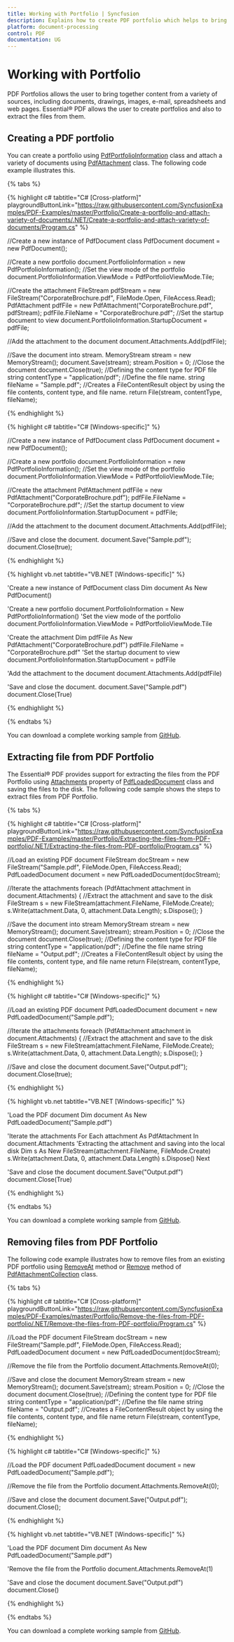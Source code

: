 ```yaml
---
title: Working with Portfolio | Syncfusion
description: Explains how to create PDF portfolio which helps to bring together content from a variety of sources, including documents, drawings, images, e-mail, & web pages
platform: document-processing
control: PDF
documentation: UG
---
```

# Working with Portfolio

PDF Portfolios allows the user to bring together content from a variety of sources, including documents, drawings, images, e-mail, spreadsheets and web pages. Essential&reg; PDF allows the user to create portfolios and also to extract the files from them.

## Creating a PDF portfolio

You can create a portfolio using [PdfPortfolioInformation](https://help.syncfusion.com/cr/document-processing/Syncfusion.Pdf.PdfPortfolioInformation.html) class and attach a variety of documents using [PdfAttachment](https://help.syncfusion.com/cr/document-processing/Syncfusion.Pdf.Interactive.PdfAttachment.html) class. The following code example illustrates this.

{% tabs %}

{% highlight c# tabtitle="C# [Cross-platform]" playgroundButtonLink="https://raw.githubusercontent.com/SyncfusionExamples/PDF-Examples/master/Portfolio/Create-a-portfolio-and-attach-variety-of-documents/.NET/Create-a-portfolio-and-attach-variety-of-documents/Program.cs" %}

//Create a new instance of PdfDocument class
PdfDocument document = new PdfDocument();

//Create a new portfolio
document.PortfolioInformation = new PdfPortfolioInformation();
//Set the view mode of the portfolio
document.PortfolioInformation.ViewMode = PdfPortfolioViewMode.Tile;

//Create the attachment
FileStream pdfStream = new FileStream("CorporateBrochure.pdf", FileMode.Open, FileAccess.Read);
PdfAttachment pdfFile = new PdfAttachment("CorporateBrochure.pdf", pdfStream);
pdfFile.FileName = "CorporateBrochure.pdf";
//Set the startup document to view
document.PortfolioInformation.StartupDocument = pdfFile;

//Add the attachment to the document
document.Attachments.Add(pdfFile);

//Save the document into stream.
MemoryStream stream = new MemoryStream();
document.Save(stream);
stream.Position = 0;
//Close the document
document.Close(true);
//Defining the content type for PDF file
string contentType = "application/pdf";
//Define the file name.
string fileName = "Sample.pdf";
//Creates a FileContentResult object by using the file contents, content type, and file name.
return File(stream, contentType, fileName);

{% endhighlight %}

{% highlight c# tabtitle="C# [Windows-specific]" %}

//Create a new instance of PdfDocument class
PdfDocument document = new PdfDocument();

//Create a new portfolio
document.PortfolioInformation = new PdfPortfolioInformation();
//Set the view mode of the portfolio
document.PortfolioInformation.ViewMode = PdfPortfolioViewMode.Tile;

//Create the attachment
PdfAttachment pdfFile = new PdfAttachment("CorporateBrochure.pdf");
pdfFile.FileName = "CorporateBrochure.pdf";
//Set the startup document to view
document.PortfolioInformation.StartupDocument = pdfFile;

//Add the attachment to the document
document.Attachments.Add(pdfFile);

//Save and close the document.
document.Save("Sample.pdf");
document.Close(true);

{% endhighlight %}

{% highlight vb.net tabtitle="VB.NET [Windows-specific]" %}

'Create a new instance of PdfDocument class
Dim document As New PdfDocument()

'Create a new portfolio
document.PortfolioInformation = New PdfPortfolioInformation()
'Set the view mode of the portfolio
document.PortfolioInformation.ViewMode = PdfPortfolioViewMode.Tile

'Create the attachment
Dim pdfFile As New PdfAttachment("CorporateBrochure.pdf")
pdfFile.FileName = "CorporateBrochure.pdf"
'Set the startup document to view
document.PortfolioInformation.StartupDocument = pdfFile

'Add the attachment to the document
document.Attachments.Add(pdfFile)

'Save and close the document.
document.Save("Sample.pdf")
document.Close(True)

{% endhighlight %}

{% endtabs %}  

You can download a complete working sample from [GitHub](https://github.com/SyncfusionExamples/PDF-Examples/tree/master/Portfolio/Create-a-portfolio-and-attach-variety-of-documents).

## Extracting file from PDF Portfolio

The Essential&reg; PDF provides support for extracting the files from the PDF Portfolio using [Attachments](https://help.syncfusion.com/cr/document-processing/Syncfusion.Pdf.Parsing.PdfLoadedDocument.html#Syncfusion_Pdf_Parsing_PdfLoadedDocument_Attachments) property of [PdfLoadedDocument](https://help.syncfusion.com/cr/document-processing/Syncfusion.Pdf.Parsing.PdfLoadedDocument.html) class and saving the files to the disk. The following code sample shows the steps to extract files from PDF Portfolio.

{% tabs %} 

{% highlight c# tabtitle="C# [Cross-platform]" playgroundButtonLink="https://raw.githubusercontent.com/SyncfusionExamples/PDF-Examples/master/Portfolio/Extracting-the-files-from-PDF-portfolio/.NET/Extracting-the-files-from-PDF-portfolio/Program.cs" %}

//Load an existing PDF document
FileStream docStream = new FileStream("Sample.pdf", FileMode.Open, FileAccess.Read);
PdfLoadedDocument document = new PdfLoadedDocument(docStream);

//Iterate the attachments
foreach (PdfAttachment attachment in document.Attachments)
{
    //Extract the attachment and save to the disk
    FileStream s = new FileStream(attachment.FileName, FileMode.Create);
    s.Write(attachment.Data, 0, attachment.Data.Length);
    s.Dispose();
}

//Save the document into stream
MemoryStream stream = new MemoryStream();
document.Save(stream);
stream.Position = 0;
//Close the document
document.Close(true);
//Defining the content type for PDF file
string contentType = "application/pdf";
//Define the file name
string fileName = "Output.pdf";
//Creates a FileContentResult object by using the file contents, content type, and file name
return File(stream, contentType, fileName);

{% endhighlight %}

{% highlight c# tabtitle="C# [Windows-specific]" %}

//Load an existing PDF document
PdfLoadedDocument document = new PdfLoadedDocument("Sample.pdf");

//Iterate the attachments
foreach (PdfAttachment attachment in document.Attachments)
{
    //Extract the attachment and save to the disk
    FileStream s = new FileStream(attachment.FileName, FileMode.Create);
    s.Write(attachment.Data, 0, attachment.Data.Length);
    s.Dispose();
}

//Save and close the document
document.Save("Output.pdf");
document.Close(true);

{% endhighlight %}

{% highlight vb.net tabtitle="VB.NET [Windows-specific]" %}

'Load the PDF document
Dim document As New PdfLoadedDocument("Sample.pdf")

'Iterate the attachments
For Each attachment As PdfAttachment In document.Attachments
    'Extracting the attachment and saving into the local disk
    Dim s As New FileStream(attachment.FileName, FileMode.Create)
    s.Write(attachment.Data, 0, attachment.Data.Length)
    s.Dispose()
Next

'Save and close the document
document.Save("Output.pdf")
document.Close(True)

{% endhighlight %}

{% endtabs %}  

You can download a complete working sample from [GitHub](https://github.com/SyncfusionExamples/PDF-Examples/tree/master/Portfolio/Extracting-the-files-from-PDF-portfolio).

## Removing files from PDF Portfolio

The following code example illustrates how to remove files from an existing PDF portfolio using [RemoveAt](https://help.syncfusion.com/cr/document-processing/Syncfusion.Pdf.Interactive.PdfAttachmentCollection.html#Syncfusion_Pdf_Interactive_PdfAttachmentCollection_RemoveAt_System_Int32_) method or [Remove](https://help.syncfusion.com/cr/document-processing/Syncfusion.Pdf.Interactive.PdfAttachmentCollection.html#Syncfusion_Pdf_Interactive_PdfAttachmentCollection_Remove_Syncfusion_Pdf_Interactive_PdfAttachment_) method of [PdfAttachmentCollection](https://help.syncfusion.com/cr/document-processing/Syncfusion.Pdf.Interactive.PdfAttachmentCollection.html) class. 

{% tabs %}  

{% highlight c# tabtitle="C# [Cross-platform]" playgroundButtonLink="https://raw.githubusercontent.com/SyncfusionExamples/PDF-Examples/master/Portfolio/Remove-the-files-from-PDF-portfolio/.NET/Remove-the-files-from-PDF-portfolio/Program.cs" %}

//Load the PDF document
FileStream docStream = new FileStream("Sample.pdf", FileMode.Open, FileAccess.Read);
PdfLoadedDocument document = new PdfLoadedDocument(docStream);

//Remove the file from the Portfolio
document.Attachments.RemoveAt(0);

//Save and close the document
MemoryStream stream = new MemoryStream();
document.Save(stream);
stream.Position = 0;
//Close the document
document.Close(true);
//Defining the content type for PDF file
string contentType = "application/pdf";
//Define the file name
string fileName = "Output.pdf";
//Creates a FileContentResult object by using the file contents, content type, and file name
return File(stream, contentType, fileName);

{% endhighlight %}

{% highlight c# tabtitle="C# [Windows-specific]" %}

//Load the PDF document
PdfLoadedDocument document = new PdfLoadedDocument("Sample.pdf");

//Remove the file from the Portfolio
document.Attachments.RemoveAt(0);

//Save and close the document
document.Save("Output.pdf");
document.Close();

{% endhighlight %}

{% highlight vb.net tabtitle="VB.NET [Windows-specific]" %}

'Load the PDF document
Dim document As New PdfLoadedDocument("Sample.pdf")

'Remove the file from the Portfolio
document.Attachments.RemoveAt(1)

'Save and close the document
document.Save("Output.pdf")
document.Close()

{% endhighlight %}

{% endtabs %} 

You can download a complete working sample from [GitHub](https://github.com/SyncfusionExamples/PDF-Examples/tree/master/Portfolio/Remove-the-files-from-PDF-portfolio).
